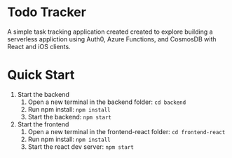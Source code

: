 # Todo Tracker
A simple task tracking application created created to explore building a serverless appliction using Auth0, Azure Functions, and CosmosDB with React and iOS clients.

# Quick Start
1. Start the backend
    1. Open a new terminal in the backend folder: `cd backend`
    2. Run npm install: `npm install`
    3. Start the backend: `npm start`
2. Start the frontend
    1. Open a new terminal in the frontend-react folder: `cd frontend-react`
    2. Run npm install: `npm install`
    3. Start the react dev server: `npm start`

